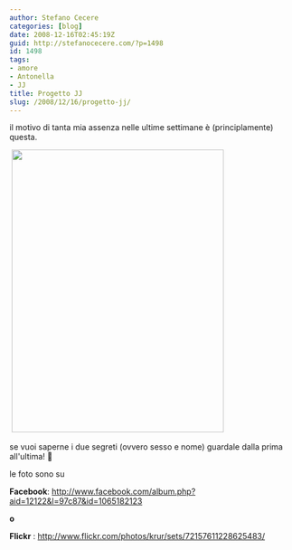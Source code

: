 ```yaml
---
author: Stefano Cecere
categories: [blog]
date: 2008-12-16T02:45:19Z
guid: http://stefanocecere.com/?p=1498
id: 1498
tags:
- amore
- Antonella
- JJ
title: Progetto JJ
slug: /2008/12/16/progetto-jj/
---
```


il motivo di tanta mia assenza nelle ultime settimane è (principlamente) questa.

 <img src="http://stefanocecere.com/wp-content/uploads/sites/3/2008/12/jj.jpg" alt="" title="JJ" width="375" height="500" class="aligncenter size-full wp-image-1499" srcset="http://stefanocecere.com/wp-content/uploads/sites/3/2008/12/jj.jpg 375w, http://stefanocecere.com/wp-content/uploads/sites/3/2008/12/jj-225x300.jpg 225w" sizes="(max-width: 375px) 100vw, 375px" />

se vuoi saperne i due segreti (ovvero sesso e nome) guardale dalla prima all'ultima! 🙂

le foto sono su

**Facebook**: <http://www.facebook.com/album.php?aid=12122&l=97c87&id=1065182123>

**o**

**Flickr** : <http://www.flickr.com/photos/krur/sets/72157611228625483/>